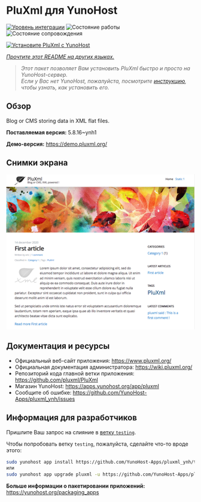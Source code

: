 <!--
Важно: этот README был автоматически сгенерирован <https://github.com/YunoHost/apps/tree/master/tools/readme_generator>
Он НЕ ДОЛЖЕН редактироваться вручную.
-->

# PluXml для YunoHost

[![Уровень интеграции](https://dash.yunohost.org/integration/pluxml.svg)](https://ci-apps.yunohost.org/ci/apps/pluxml/) ![Состояние работы](https://ci-apps.yunohost.org/ci/badges/pluxml.status.svg) ![Состояние сопровождения](https://ci-apps.yunohost.org/ci/badges/pluxml.maintain.svg)

[![Установите PluXml с YunoHost](https://install-app.yunohost.org/install-with-yunohost.svg)](https://install-app.yunohost.org/?app=pluxml)

*[Прочтите этот README на других языках.](./ALL_README.md)*

> *Этот пакет позволяет Вам установить PluXml быстро и просто на YunoHost-сервер.*  
> *Если у Вас нет YunoHost, пожалуйста, посмотрите [инструкцию](https://yunohost.org/install), чтобы узнать, как установить его.*

## Обзор

Blog or CMS storing data in XML flat files.


**Поставляемая версия:** 5.8.16~ynh1

**Демо-версия:** <https://demo.pluxml.org/>

## Снимки экрана

![Снимок экрана PluXml](./doc/screenshots/screenshot.png)

## Документация и ресурсы

- Официальный веб-сайт приложения: <https://www.pluxml.org/>
- Официальная документация администратора: <https://wiki.pluxml.org/>
- Репозиторий кода главной ветки приложения: <https://github.com/pluxml/PluXml>
- Магазин YunoHost: <https://apps.yunohost.org/app/pluxml>
- Сообщите об ошибке: <https://github.com/YunoHost-Apps/pluxml_ynh/issues>

## Информация для разработчиков

Пришлите Ваш запрос на слияние в [ветку `testing`](https://github.com/YunoHost-Apps/pluxml_ynh/tree/testing).

Чтобы попробовать ветку `testing`, пожалуйста, сделайте что-то вроде этого:

```bash
sudo yunohost app install https://github.com/YunoHost-Apps/pluxml_ynh/tree/testing --debug
или
sudo yunohost app upgrade pluxml -u https://github.com/YunoHost-Apps/pluxml_ynh/tree/testing --debug
```

**Больше информации о пакетировании приложений:** <https://yunohost.org/packaging_apps>
